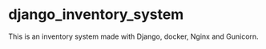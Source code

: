 # django_inventory_system

This is an inventory system made with Django, docker, Nginx and Gunicorn.

